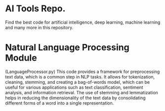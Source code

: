 # AI Tools Repo.
Find the best code for artificial intelligence, deep learning, machine learning and many more in this repository.

# Natural Language Processing Module
(LanguageProcessor.py)
This code provides a framework for preprocessing text data, which is a common step in NLP tasks. It allows for tokenization, cleaning, stemming, and creating a bag-of-words model, which can be useful for various applications such as text classification, sentiment analysis, and information retrieval. The use of stemming and lemmatization helps in reducing the dimensionality of the text data by consolidating different forms of a word into a single representation.
